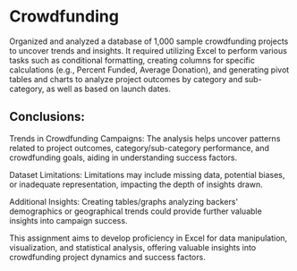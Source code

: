# Crowdfunding

Organized and analyzed a database of 1,000 sample crowdfunding projects to uncover trends and insights. It required utilizing Excel to perform various tasks such as conditional formatting, creating columns for specific calculations (e.g., Percent Funded, Average Donation), and generating pivot tables and charts to analyze project outcomes by category and sub-category, as well as based on launch dates.

## Conclusions:
Trends in Crowdfunding Campaigns: The analysis helps uncover patterns related to project outcomes, category/sub-category performance, and crowdfunding goals, aiding in understanding success factors.

Dataset Limitations: Limitations may include missing data, potential biases, or inadequate representation, impacting the depth of insights drawn.

Additional Insights: Creating tables/graphs analyzing backers' demographics or geographical trends could provide further valuable insights into campaign success.

This assignment aims to develop proficiency in Excel for data manipulation, visualization, and statistical analysis, offering valuable insights into crowdfunding project dynamics and success factors.
